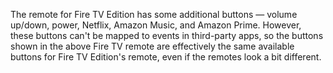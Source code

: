The remote for Fire TV Edition has some additional buttons &mdash; volume up/down, power, Netflix, Amazon Music, and Amazon Prime. However, these buttons can't be mapped to events in third-party apps, so the buttons shown in the above Fire TV remote are effectively the same available buttons for Fire TV Edition's remote, even if the remotes look a bit different.
